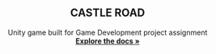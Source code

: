 <!-- PROJECT LOGO -->
<br />
<p align="center">
  <h2 align="center">CASTLE ROAD</h2>

  <p align="center">
    Unity game built for Game Development project assignment 
    <br />
    <a href="https://github.com/othneildrew/Best-README-Template"><strong>Explore the docs »</strong></a>
    <br />
  </p>
</p>
